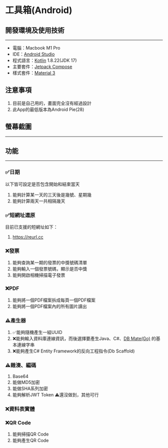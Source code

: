 # 工具箱(Android)

## 開發環境及使用技術
---

* 電腦：Macbook M1 Pro
* IDE：[Android Studio](https://developer.android.com/studio)
* 程式語言：[Kotlin](https://kotlinlang.org/) 1.8.22(JDK 17)
* 主要套件：[Jetpack Compose](https://developer.android.com/jetpack/compose?hl=zh-tw)
* 樣式套件：[Material 3](https://m3.material.io/)

## 注意事項

1. 目前是自己用的，畫面完全沒有經過設計
2. 此App的最低版本為Android Pie(28)

## 螢幕截圖
---

## 功能
---

### ✅日期

以下皆可設定是否包含開始和結束當天

1. 能夠計算某一天的三天後是幾號、星期幾
2. 能夠計算兩天一共相隔幾天

### ✅短網址還原

目前已支援的短網址如下：

1. https://reurl.cc

### ❌發票

1. 能夠查詢某一期的發票的中獎號碼清單
2. 能夠輸入一個發票號碼，顯示是否中獎
3. 能夠開啟相機掃描電子發票

### ❌PDF

1. 能夠將一個PDF檔案拆成每頁一個PDF檔案
2. 能夠將一個PDF檔案內的所有圖片讀出

### ⚠️產生器

1. ✅能夠隨機產生一組UUID
2. ❌能夠輸入資料庫連線資訊，而後選擇要產生Java、C#、[DB Mate(Go)](https://github.com/amacneil/dbmate)
   的基本連線字串
3. ❌能夠產生C# Entity Framework的反向工程指令(Db Scaffold)

### ⚠️雜湊、編碼

1. Base64
2. 能做MD5加密
3. 能做SHA系列加密
4. 能夠解析JWT Token
   ⚠️還沒做到，其他可行

### ❌資料表實體

### ❌QR Code

1. 能夠掃描QR Code
2. 能夠產生QR Code
